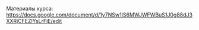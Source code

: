 Материалы курса:
	https://docs.google.com/document/d/1y7NSw1IS6MWJWFWBuS1J0g88dJ3XXRjCFEZlYsLrFjE/edit
